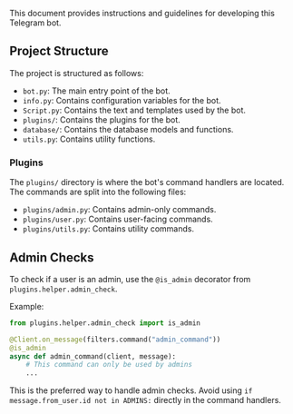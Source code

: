 This document provides instructions and guidelines for developing this Telegram bot.

## Project Structure

The project is structured as follows:

- `bot.py`: The main entry point of the bot.
- `info.py`: Contains configuration variables for the bot.
- `Script.py`: Contains the text and templates used by the bot.
- `plugins/`: Contains the plugins for the bot.
- `database/`: Contains the database models and functions.
- `utils.py`: Contains utility functions.

### Plugins

The `plugins/` directory is where the bot's command handlers are located. The commands are split into the following files:

- `plugins/admin.py`: Contains admin-only commands.
- `plugins/user.py`: Contains user-facing commands.
- `plugins/utils.py`: Contains utility commands.

## Admin Checks

To check if a user is an admin, use the `@is_admin` decorator from `plugins.helper.admin_check`.

Example:
```python
from plugins.helper.admin_check import is_admin

@Client.on_message(filters.command("admin_command"))
@is_admin
async def admin_command(client, message):
    # This command can only be used by admins
    ...
```

This is the preferred way to handle admin checks. Avoid using `if message.from_user.id not in ADMINS:` directly in the command handlers.

